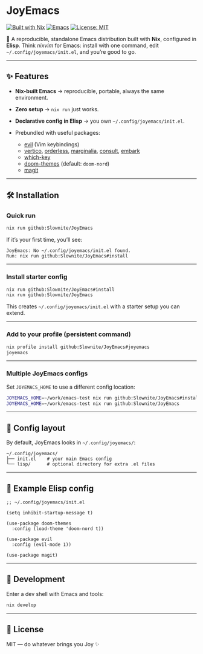 # JoyEmacs

[![Built with Nix](https://img.shields.io/badge/built%20with-Nix-5277C3?logo=nixos\&logoColor=white)](https://nixos.org)
[![Emacs](https://img.shields.io/badge/Emacs-29+-7F5AB6?logo=gnu-emacs\&logoColor=white)](https://www.gnu.org/software/emacs/)
[![License: MIT](https://img.shields.io/badge/license-MIT-green.svg)](LICENSE)

🚀 A reproducible, standalone Emacs distribution built with **Nix**, configured in **Elisp**.
Think *nixvim* for Emacs: install with one command, edit `~/.config/joyemacs/init.el`, and you’re good to go.

---

## ✨ Features

* **Nix-built Emacs** → reproducible, portable, always the same environment.
* **Zero setup** → `nix run` just works.
* **Declarative config in Elisp** → you own `~/.config/joyemacs/init.el`.
* Prebundled with useful packages:

  * [evil](https://github.com/emacs-evil/evil) (Vim keybindings)
  * [vertico](https://github.com/minad/vertico), [orderless](https://github.com/oantolin/orderless), [marginalia](https://github.com/minad/marginalia), [consult](https://github.com/minad/consult), [embark](https://github.com/oantolin/embark)
  * [which-key](https://github.com/justbur/emacs-which-key)
  * [doom-themes](https://github.com/hlissner/emacs-doom-themes) (default: `doom-nord`)
  * [magit](https://magit.vc/)

---

## 🛠 Installation

### Quick run

```bash
nix run github:Slownite/JoyEmacs
```

If it’s your first time, you’ll see:

```
JoyEmacs: No ~/.config/joyemacs/init.el found.
Run: nix run github:Slownite/JoyEmacs#install
```

---

### Install starter config

```bash
nix run github:Slownite/JoyEmacs#install
nix run github:Slownite/JoyEmacs
```

This creates `~/.config/joyemacs/init.el` with a starter setup you can extend.

---

### Add to your profile (persistent command)

```bash
nix profile install github:Slownite/JoyEmacs#joyemacs
joyemacs
```

---

### Multiple JoyEmacs configs

Set `JOYEMACS_HOME` to use a different config location:

```bash
JOYEMACS_HOME=~/work/emacs-test nix run github:Slownite/JoyEmacs#install
JOYEMACS_HOME=~/work/emacs-test nix run github:Slownite/JoyEmacs
```

---

## 📂 Config layout

By default, JoyEmacs looks in `~/.config/joyemacs/`:

```
~/.config/joyemacs/
├── init.el    # your main Emacs config
└── lisp/      # optional directory for extra .el files
```

---

## 🧩 Example Elisp config

```elisp
;; ~/.config/joyemacs/init.el

(setq inhibit-startup-message t)

(use-package doom-themes
  :config (load-theme 'doom-nord t))

(use-package evil
  :config (evil-mode 1))

(use-package magit)
```

---

## 🔧 Development

Enter a dev shell with Emacs and tools:

```bash
nix develop
```

---

## 📜 License

MIT — do whatever brings you Joy ✨

